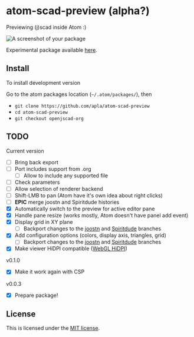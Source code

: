 # atom-scad-preview (alpha?)

Previewing (j)scad inside Atom :)

![A screenshot of your package](https://raw.githubusercontent.com/matiasinsaurralde/atom-scad-preview/master/screenshot.jpg)

Experimental package available [here](https://atom.io/packages/atom-scad-preview).

## Install

To install development version

Go to the atom packages location (`~/.atom/packages/`), then

* `git clone https://github.com/apla/atom-scad-preview`
* `cd atom-scad-preview`
* `git checkout openjscad-org`

## TODO

Current version

* [ ] Bring back export
* [ ] Port includes support from .org
  * [ ] Allow to include any supported file
* [ ] Check parameters
* [ ] Allow selection of renderer backend
* [ ] Shift-LMB to pan (Atom have it's own idea about right clicks)
* [ ] **EPIC** merge joostn and Spiritdude histories
* [x] Automatically switch to the preview for active editor pane
* [x] Handle pane resize (works mostly, Atom doesn't have panel add event)
* [x] Display grid in XY plane
  * [ ] Backport changes to the [joostn](https://github.com/joostn/OpenJsCad/tree/gh-pages) and [Spiritdude](https://github.com/Spiritdude/OpenJSCAD.org/tree/dev) branches
* [x] Add configuration options (colors, display axis, triangles, grid)
    * [ ] Backport changes to the [joostn](https://github.com/joostn/OpenJsCad/tree/gh-pages) and [Spiritdude](https://github.com/Spiritdude/OpenJSCAD.org/tree/dev) branches
* [x] Make viewer HiDPI compatible ([WebGL HiDPI](https://www.khronos.org/webgl/wiki/HandlingHighDPI))

v0.1.0

* [x] Make it work again with CSP

v0.0.3

* [x] Prepare package!

## License

This is licensed under the [MIT license](https://github.com/matiasinsaurralde/atom-scad-preview/blob/master/LICENSE.md).
